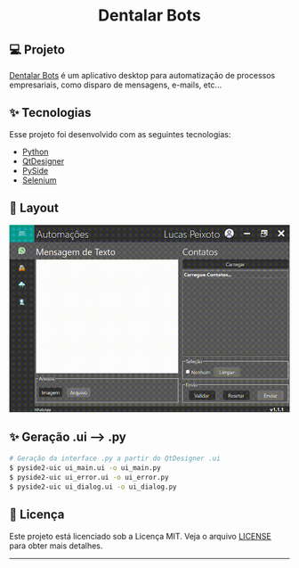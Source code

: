 <h1 align="center">
   Dentalar Bots
</h1>

## 💻 Projeto

[Dentalar Bots](https://github.com/lucasspeixoto/dentalar_bots) é um aplicativo desktop
para automatização de processos empresariais, como disparo de mensagens, e-mails, etc...

## ✨ Tecnologias

Esse projeto foi desenvolvido com as seguintes tecnologias:

- [Python](https://www.python.org/)
- [QtDesigner](https://doc.qt.io/qt-6/qtdesigner-manual.html)
- [PySide](https://doc.qt.io/qt-6/qtdesigner-manual.html)
- [Selenium](https://selenium-python.readthedocs.io/)


## 🔖 Layout

![interface](assets/images/layout.gif 'Layout')

## ✨ Geração .ui --> .py

```bash
# Geração da interface .py a partir do QtDesigner .ui
$ pyside2-uic ui_main.ui -o ui_main.py
$ pyside2-uic ui_error.ui -o ui_error.py
$ pyside2-uic ui_dialog.ui -o ui_dialog.py
```
## 📝 Licença

Este projeto está licenciado sob a Licença MIT. Veja o arquivo [LICENSE](LICENSE) para obter mais detalhes.

---
